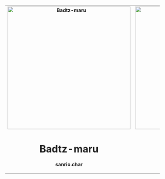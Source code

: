 <!DOCTYPE html>
<html lang="en">
<head>
	<meta charset="utf-8" />
	<meta name="viewport" content="width=device-width, initial-scale=1" />
</head>
<body>
<table>
  <tr>
    <th>
	<img src="https://i.pinimg.com/474x/2f/aa/03/2faa03efeee3137f39a4356d59b695f0.jpg" alt = "Badtz-maru" style="width:400px;height:400px" />
    	<h1> Badtz-maru </h1>
    </div>
	<p>sanrio.char</p>
    </th>
    <th>
	<img src="https://wallpapers-clan.com/wp-content/uploads/2022/07/kuromi-pfp-3.jpg" alt = "kuromi" style="width:400px;height:400px"/>
    	<h1> Kuromi </h1>
    </div>
	<p>Sanrio Character</p>
    </th>
    <th>Country</th>
  </tr>
  </tr>
</table>
</body>
</html>

